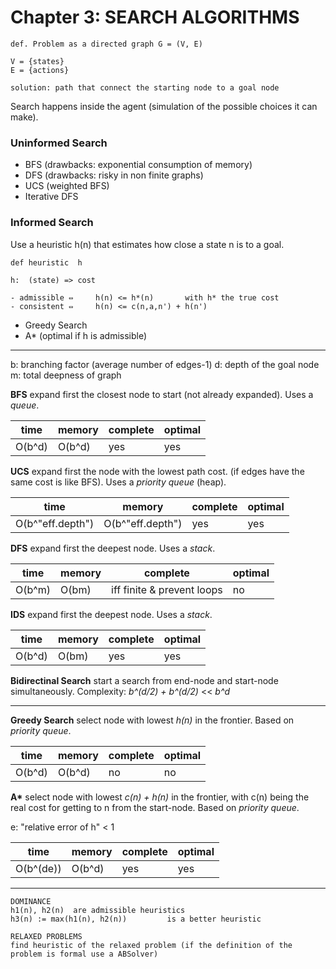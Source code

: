 # Chapter 3: SEARCH ALGORITHMS

    def. Problem as a directed graph G = (V, E)

    V = {states}
    E = {actions}

    solution: path that connect the starting node to a goal node

Search happens inside the agent (simulation of the possible choices it can make).

### Uninformed Search

- BFS (drawbacks: exponential consumption of memory)
- DFS (drawbacks: risky in non finite graphs)
- UCS (weighted BFS)
- Iterative DFS

### Informed Search

Use a heuristic h(n) that estimates how close a state n is to a goal.

    def heuristic  h

    h:  (state) => cost

    - admissible ⇔     h(n) <= h*(n)       with h* the true cost
    - consistent ⇔     h(n) <= c(n,a,n') + h(n')

- Greedy Search
- A\* (optimal if h is admissible)

---

b: branching factor (average number of edges-1)
d: depth of the goal node
m: total deepness of graph

**BFS**
expand first the closest node to start (not already expanded). Uses a _queue_.

| time   | memory | complete | optimal |
| ------ | ------ | -------- | ------- |
| O(b^d) | O(b^d) | yes      | yes     |

**UCS**
expand first the node with the lowest path cost. (if edges have the same cost is like BFS). Uses a _priority queue_ (heap).

| time             | memory           | complete | optimal |
| ---------------- | ---------------- | -------- | ------- |
| O(b^"eff.depth") | O(b^"eff.depth") | yes      | yes     |

**DFS**
expand first the deepest node. Uses a _stack_.

| time   | memory | complete                   | optimal |
| ------ | ------ | -------------------------- | ------- |
| O(b^m) | O(bm)  | iff finite & prevent loops | no      |

**IDS**
expand first the deepest node. Uses a _stack_.

| time   | memory | complete | optimal |
| ------ | ------ | -------- | ------- |
| O(b^d) | O(bm)  | yes      | yes     |

**Bidirectinal Search**
start a search from end-node and start-node simultaneously.
Complexity: _b^(d/2) + b^(d/2)_ << _b^d_

---

**Greedy Search**
select node with lowest _h(n)_ in the frontier. Based on _priority queue_.

| time   | memory | complete | optimal |
| ------ | ------ | -------- | ------- |
| O(b^d) | O(b^d) | no       | no      |

**A\***
select node with lowest _c(n) + h(n)_ in the frontier, with c(n) being the real cost for getting to n from the start-node. Based on _priority queue_.

e: "relative error of h" < 1

| time      | memory | complete | optimal |
| --------- | ------ | -------- | ------- |
| O(b^(de)) | O(b^d) | yes      | yes     |

---

    DOMINANCE
    h1(n), h2(n)  are admissible heuristics
    h3(n) := max(h1(n), h2(n))         is a better heuristic

    RELAXED PROBLEMS
    find heuristic of the relaxed problem (if the definition of the problem is formal use a ABSolver)
